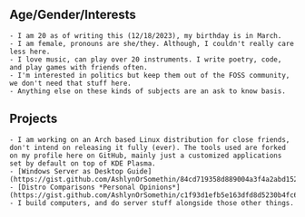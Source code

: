 ## Age/Gender/Interests
	- I am 20 as of writing this (12/18/2023), my birthday is in March.
	- I am female, pronouns are she/they. Although, I couldn't really care less here.
	- I love music, can play over 20 instruments. I write poetry, code, and play games with friends often.
	- I'm interested in politics but keep them out of the FOSS community, we don't need that stuff here. 
	- Anything else on these kinds of subjects are an ask to know basis.

## Projects
	- I am working on an Arch based Linux distribution for close friends, don't intend on releasing it fully (ever). The tools used are forked on my profile here on GitHub, mainly just a customized applications set by default on top of KDE Plasma.
	- [Windows Server as Desktop Guide](https://gist.github.com/AshlynOrSomethin/84cd719358d889004a3f4a2abd152f85)
	- [Distro Comparisons *Personal Opinions*](https://gist.github.com/AshlynOrSomethin/c1f93d1efb5e163dfd8d5230b4fc6e0d)
	- I build computers, and do server stuff alongside those other things.
